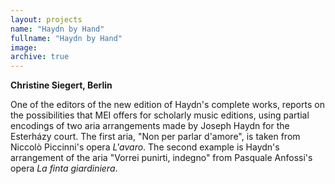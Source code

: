 ```yaml
---
layout: projects
name: "Haydn by Hand"
fullname: "Haydn by Hand"
image: 
archive: true
---
```

**Christine Siegert, Berlin**

One of the editors of the new edition of Haydn's complete works, reports on the possibilities that MEI offers for scholarly music editions, using partial encodings of two aria arrangements made by Joseph Haydn for the Esterházy court. The first aria, "Non per parlar d'amore", is taken from Niccolò Piccinni's opera _L'avaro_. The second example is Haydn's arrangement of the aria "Vorrei punirti, indegno" from Pasquale Anfossi's opera _La finta giardiniera_.